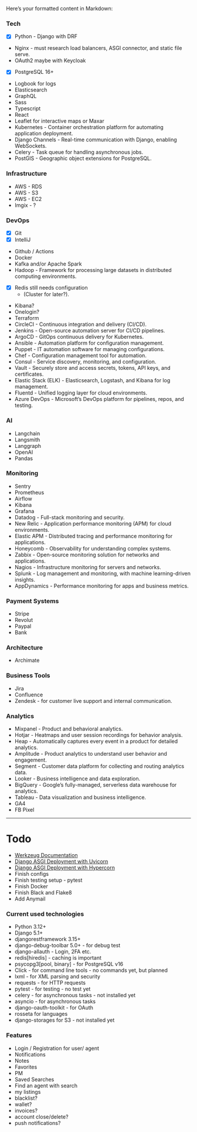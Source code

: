 Here’s your formatted content in Markdown:


### Tech
- [x] Python - Django with DRF
- Nginx - must research load balancers, ASGI connector, and static file serve.
- OAuth2 maybe with Keycloak
- [x] PostgreSQL 16+
- Logbook for logs
- Elasticsearch
- GraphQL
- Sass
- Typescript
- React
- Leaflet for interactive maps or Maxar
- Kubernetes - Container orchestration platform for automating application deployment.
- Django Channels - Real-time communication with Django, enabling WebSockets.
- Celery - Task queue for handling asynchronous jobs.
- PostGIS - Geographic object extensions for PostgreSQL.




### Infrastructure
- AWS - RDS
- AWS - S3
- AWS - EC2
- Imgix - ?

### DevOps
- [x] Git
- [x] IntelliJ
- Github / Actions
- Docker
- Kafka and/or Apache Spark
- Hadoop - Framework for processing large datasets in distributed computing environments.
- [x] Redis still needs configuration
  - (Cluster for later?).
- Kibana?
- Onelogin?
- Terraform
- CircleCI - Continuous integration and delivery (CI/CD).
- Jenkins - Open-source automation server for CI/CD pipelines.
- ArgoCD - GitOps continuous delivery for Kubernetes.
- Ansible - Automation platform for configuration management.
- Puppet - IT automation software for managing configurations.
- Chef - Configuration management tool for automation.
- Consul - Service discovery, monitoring, and configuration.
- Vault - Securely store and access secrets, tokens, API keys, and certificates.
- Elastic Stack (ELK) - Elasticsearch, Logstash, and Kibana for log management.
- Fluentd - Unified logging layer for cloud environments.
- Azure DevOps - Microsoft’s DevOps platform for pipelines, repos, and testing.

### AI
- Langchain
- Langsmith
- Langgraph
- OpenAI
- Pandas

### Monitoring
- Sentry
- Prometheus
- Airflow
- Kibana
- Grafana
- Datadog - Full-stack monitoring and security.
- New Relic - Application performance monitoring (APM) for cloud environments.
- Elastic APM - Distributed tracing and performance monitoring for applications.
- Honeycomb - Observability for understanding complex systems.
- Zabbix - Open-source monitoring solution for networks and applications.
- Nagios - Infrastructure monitoring for servers and networks.
- Splunk - Log management and monitoring, with machine learning-driven insights.
- AppDynamics - Performance monitoring for apps and business metrics.


### Payment Systems
- Stripe
- Revolut
- Paypal
- Bank

### Architecture
- Archimate

### Business Tools
- Jira
- Confluence
- Zendesk - for customer live support and internal communication.

### Analytics
- Mixpanel - Product and behavioral analytics.
- Hotjar - Heatmaps and user session recordings for behavior analysis.
- Heap - Automatically captures every event in a product for detailed analytics.
- Amplitude - Product analytics to understand user behavior and engagement.
- Segment - Customer data platform for collecting and routing analytics data.
- Looker - Business intelligence and data exploration.
- BigQuery - Google’s fully-managed, serverless data warehouse for analytics.
- Tableau - Data visualization and business intelligence.
- GA4
- FB Pixel


---

# Todo
- [Werkzeug Documentation](https://werkzeug.palletsprojects.com/en/2.3.x/)
- [Django ASGI Deployment with Uvicorn](https://docs.djangoproject.com/en/dev/howto/deployment/asgi/uvicorn/)
- [Django ASGI Deployment with Hypercorn](https://docs.djangoproject.com/en/dev/howto/deployment/asgi/hypercorn/)
- Finish configs
- Finish testing setup - pytest
- Finish Docker
- Finish Black and Flake8
- Add Anymail




### Current used technologies
- Python 3.12+
- Django 5.1+
- djangorestframework 3.15+
- django-debug-toolbar 5.0+ - for debug test
- django-allauth - Login, 2FA etc.
- redis[hiredis] - caching is important
- psycopg3[pool, binary] - for PostgreSQL v16
- Click - for command line tools - no commands yet, but planned
- lxml - for XML parsing and security
- requests - for HTTP requests
- pytest - for testing - no test yet
- celery - for asynchronous tasks - not installed yet
- asyncio - for asynchronous tasks
- django-oauth-toolkit - for OAuth
- rosseta for languages
- django-storages for S3  - not installed yet
### Features
- Login / Registration for user/ agent
- Notifications
- Notes
- Favorites
- PM
- Saved Searches
- Find an agent with search
- my listings
- blacklist?
- wallet?
- invoices?
- account close/delete?
- push notifications?
